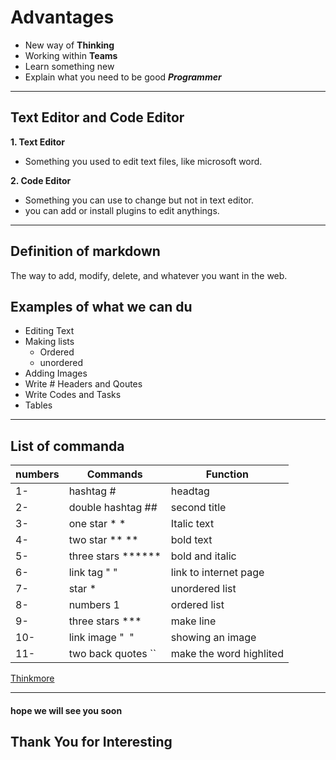 # Advantages 

* New way of **Thinking**
* Working within **Teams**
* Learn something new
* Explain what you need to be good ***Programmer***

***

## Text Editor and Code Editor

**1. Text Editor**
* Something you used to edit text files, like microsoft word.

**2. Code Editor**
* Something you can use to change but not in text editor.
* you can add or install plugins to edit anythings.

***

## Definition of markdown
The way to add, modify, delete, and whatever you want in the web.

## Examples of what we can du
* Editing Text
* Making lists
   * Ordered 
   * unordered
* Adding Images
* Write # Headers and Qoutes
* Write Codes and Tasks
* Tables

***
## List of commanda

numbers | Commands | Function
------- | -------- | --------
1- | hashtag # | headtag
2- | double hashtag ## | second title
3- | one star * * | Italic text
4- | two star ** ** | bold text
5- | three stars ****** | bold and italic
6- | link tag " []() " | link to internet page
7- | star * | unordered list
8- | numbers 1 | ordered list
9- | three stars *** | make line
10- | link image " ![]() " | showing an image
11- | two back quotes `` | make the word highlited


[Thinkmore](http://cdn.shopify.com/s/files/1/0228/1478/5572/products/You_are_stronger_than_you_know...braver_than_you_think_quote_art_poster.jpg?v=1583063086)

***

#### hope we will see you soon

## Thank You for Interesting

